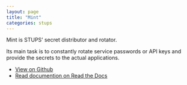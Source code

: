 ```yaml
---
layout: page
title: "Mint"
categories: stups
---
```


Mint is STUPS’ secret distributor and rotator.

Its main task is to constantly rotate service passwords or API keys and provide the secrets to the actual applications.

* [View on Github](https://github.com/zalando-stups/mintnberry)
* [Read documention on Read the Docs](http://docs.stups.io/en/latest/components/mint.html)

